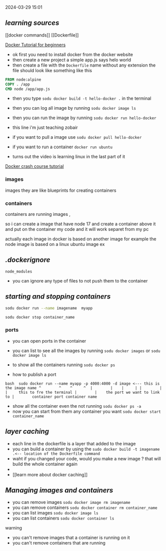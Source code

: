 



2024-03-29 15:01

## *learning sources*

[[docker commands]]
[[Dockerfile]]

[Docker Tutorial for beginners](https://www.youtube.com/watch?v=pTFZFxd4hOI)

- ok first you need to install docker from the docker website
- then create a new project a simple app.js says helo world
- then create a file with the `Dockerfile` name without any extension
the file should look like something like this
```dockerfile
FROM node:alpine
COPY . /app
CMD node /app/app.js
```
- then you type `sodu docker build -t hello-docker .` in the terminal
- then you can log all image by running `sodu docker image ls`
- then you can run the image by running `sodu docker run hello-docker`

- this line i'm just teaching zobair

- if you want to pull a image use  `sodu docker pull hello-docker`

- if you want to run a container `docker run ubuntu `
- turns out the video is learning linux in the last part of it



[Docker crash course tutorial](https://www.youtube.com/watch?v=31ieHmcTUOk&list=PL4cUxeGkcC9hxjeEtdHFNYMtCpjNBm3h7)
### images 
images they are like blueprints for creating containers

### containers
containers are running images ,

so i can create a image that have node 17 and create a container above it and put on the container my code and it will work separet from my pc

actually each image in docker is based on another image for example the node image is based on a linux ubuntu image ex


## *.dockerignore*
```dockerignore
node_modules
```
- you can ignore any type of files to not push them to the container

## *starting and stopping containers*

```bash
sodu docker run --name imagename  myapp

sodu docker stop container_name
```
### ports
- you can open ports in the container

- you can list to see all the images by running `sodu docker images` or `sodu docker image ls`


- to show all the containers running `sodu docker ps`

- how to publish a port 

`bash 
sudo docker run --name myapp -p 4000:4000 -d image <--- this is the image name
                       ^        ^    ^     ^ 
                       |        |    |     |
                       |        |    |     this to fre the terminal
                       |        |    the port we want to link to
                       |        container port
                       container name
`

- show all the container even the not running `sodu docker ps -a`
- now you can start from them any container you want `sodu docker start container_name`


## *layer caching*

- each line in the dockerfile is a layer that added to the image
- you can build a container by using the `sudo docker build -t imagename .<-- location of the Dockerfile command `
- waht if you changed your code, would you make a new image ? that will build the whole container again
- 
- [[learn more about docker caching]]

## *Managing images and containers*

- you can remove images `sodu docker image rm imagename`
- you can remove containers `sodu docker container rm container_name`
- you can list images `sodu docker image ls`
- you can list containers `sodu docker container ls`

warning
- you can't remove images that a container is running on it
- you can't remove containers that are running
